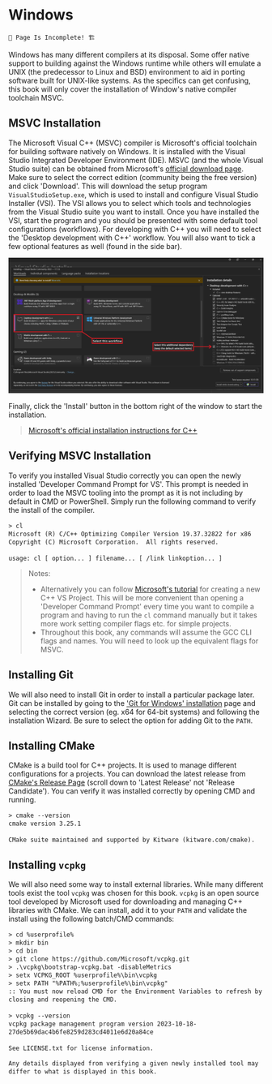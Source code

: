 # Windows

```admonish warning
🚧 Page Is Incomplete! 🏗️
```

Windows has many different compilers at its disposal. Some offer native support to building against the Windows runtime while others will emulate a UNIX (the predecessor to Linux and BSD) environment to aid in porting software built for UNIX-like systems. As the specifics can get confusing, this book will only cover the installation of Window's native compiler toolchain MSVC.

## MSVC Installation

The Microsoft Visual C++ (MSVC) compiler is Microsoft's official toolchain for building software natively on Windows. It is installed with the Visual Studio Integrated Developer Environment (IDE). MSVC (and the whole Visual Studio suite) can be obtained from Microsoft's [official download page](https://visualstudio.microsoft.com/vs/). Make sure to select the correct edition (community being the free version) and click 'Download'. This will download the setup program `VisualStudioSetup.exe`, which is used to install and configure Visual Studio Installer (VSI). The VSI allows you to select which tools and technologies from the Visual Studio suite you want to install. Once you have installed the VSI, start the program and you should be presented with some default tool configurations (workflows). For developing with C++ you will need to select the 'Desktop development with C++' workflow. You will also want to tick a few optional features as well (found in the side bar).

![VSI Options Reference Image](imgs/vsi-cpp-workflow-install.png)

Finally, click the 'Install' button in the bottom right of the window to start the installation.

> [Microsoft's official installation instructions for C++](https://learn.microsoft.com/en-us/cpp/build/vscpp-step-0-installation?view=msvc-170)

## Verifying MSVC Installation

To verify you installed Visual Studio correctly you can open the newly installed 'Developer Command Prompt for VS'. This prompt is needed in order to load the MSVC tooling into the prompt as it is not including by default in CMD or PowerShell. Simply run the following command to verify the install of the compiler.

```console
> cl
Microsoft (R) C/C++ Optimizing Compiler Version 19.37.32822 for x86
Copyright (C) Microsoft Corporation.  All rights reserved.

usage: cl [ option... ] filename... [ /link linkoption... ]
```

> Notes:
>
> - Alternatively you can follow [Microsoft's tutorial](https://learn.microsoft.com/en-us/cpp/build/vscpp-step-1-create?view=msvc-170) for creating a new C++ VS Project. This will be more convenient than opening a 'Developer Command Prompt' every time you want to compile a program and having to run the `cl` command manually but it takes more work setting compiler flags etc. for simple projects.
> - Throughout this book, any commands will assume the GCC CLI flags and names. You will need to look up the equivalent flags for MSVC.

## Installing Git

We will also need to install Git in order to install a particular package later. Git can be installed by going to the ['Git for Windows' installation](https://git-scm.com/download/win) page and selecting the correct version (eg. x64 for 64-bit systems) and following the installation Wizard. Be sure to select the option for adding Git to the `PATH`.

## Installing CMake

CMake is a build tool for C++ projects. It is used to manage different configurations for a projects. You can download the latest release from [CMake's Release Page](https://cmake.org/download/#latest:~:text=Files-,Windows%20x64%20Installer%3A,-cmake%2D3.27.8%2Dwindows) (scroll down to 'Latest Release' not 'Release Candidate'). You can verify it was installed correctly by opening CMD and running.

```console
> cmake --version
cmake version 3.25.1

CMake suite maintained and supported by Kitware (kitware.com/cmake).
```

## Installing `vcpkg`

We will also need some way to install external libraries. While many different tools exist the tool `vcpkg` was chosen for this book. `vcpkg` is an open source tool developed by Microsoft used for downloading and managing C++ libraries with CMake. We can install, add it to your `PATH` and validate the install using the following batch/CMD commands:

```console
> cd %userprofile%
> mkdir bin
> cd bin
> git clone https://github.com/Microsoft/vcpkg.git
> .\vcpkg\bootstrap-vcpkg.bat -disableMetrics
> setx VCPKG_ROOT %userprofile%\bin\vcpkg
> setx PATH "%PATH%;%userprofile%\bin\vcpkg"
:: You must now reload CMD for the Environment Variables to refresh by closing and reopening the CMD.

> vcpkg --version
vcpkg package management program version 2023-10-18-27de5b69dac4b6fe8259d283cd4011e6d20a84ce

See LICENSE.txt for license information.
```

```admonish note
Any details displayed from verifying a given newly installed tool may differ to what is displayed in this book.
```

<!-- Add links to MinGW, Cygwin, Msys2, MinGW-x64 etc.? -->
